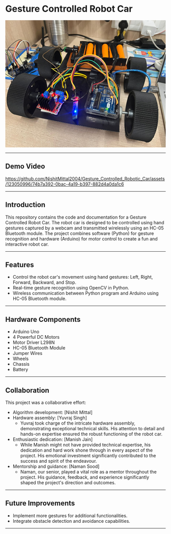 # Gesture Controlled Robot Car

<img src="https://github.com/NishitMittal2004/Gesture_Controlled_Robotic_Car/blob/main/robot%20car.jpeg" alt="Robot Car" height="400">

--- 

## Demo Video
https://github.com/NishitMittal2004/Gesture_Controlled_Robotic_Car/assets/123050996/74b7a392-0bac-4a19-b397-882d4a0da1c6

---

## Introduction

This repository contains the code and documentation for a Gesture Controlled Robot Car. The robot car is designed to be controlled using hand gestures captured by a webcam and transmitted wirelessly using an HC-05 Bluetooth module. The project combines software (Python) for gesture recognition and hardware (Arduino) for motor control to create a fun and interactive robot car.

---

## Features

- Control the robot car's movement using hand gestures: Left, Right, Forward, Backward, and Stop.
- Real-time gesture recognition using OpenCV in Python.
- Wireless communication between Python program and Arduino using HC-05 Bluetooth module.

---

## Hardware Components

- Arduino Uno
- 4 Powerful DC Motors
- Motor Driver L298N
- HC-05 Bluetooth Module
- Jumper Wires
- Wheels
- Chassis
- Battery

---

## Collaboration

This project was a collaborative effort:

- Algorithm development: [Nishit Mittal]
- Hardware assembly: [Yuvraj Singh]
  - Yuvraj took charge of the intricate hardware assembly, demonstrating exceptional technical skills. His attention to detail and hands-on expertise ensured the robust functioning of the robot car.
- Enthusiastic dedication: [Manish Jain]
  - While Manish might not have provided technical expertise, his dedication and hard work shone through in every aspect of the project. His emotional investment significantly contributed to the success and spirit of the endeavour.
- Mentorship and guidance: [Naman Sood]
  - Naman, our senior, played a vital role as a mentor throughout the project. His guidance, feedback, and experience significantly shaped the project's direction and outcomes.



---

## Future Improvements

- Implement more gestures for additional functionalities.
- Integrate obstacle detection and avoidance capabilities.

---
